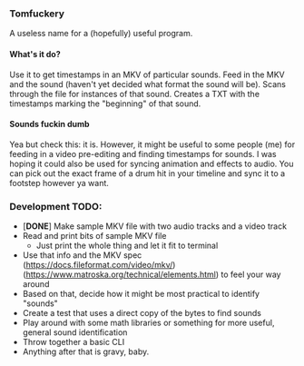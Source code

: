 ### Tomfuckery

A useless name for a (hopefully) useful program.
  
#### What's it do?
Use it to get timestamps in an MKV of particular sounds. Feed in the MKV and the sound (haven't yet decided what format the sound will be). Scans through the file for instances of that sound. Creates a TXT with the timestamps marking the "beginning" of that sound.

#### Sounds fuckin dumb
Yea but check this: it is. However, it might be useful to some people (me) for feeding in a video pre-editing and finding timestamps for sounds. I was hoping it could also be used for syncing animation and effects to audio. You can pick out the exact frame of a drum hit in your timeline and sync it to a footstep however ya want. 

### Development TODO:
* [<b>DONE</b>] Make sample MKV file with two audio tracks and a video track
* Read and print bits of sample MKV file
  * Just print the whole thing and let it fit to terminal
* Use that info and the MKV spec (https://docs.fileformat.com/video/mkv/) (https://www.matroska.org/technical/elements.html) to feel your way around
* Based on that, decide how it might be most practical to identify "sounds" 
* Create a test that uses a direct copy of the bytes to find sounds
* Play around with some math libraries or something for more useful, general sound identification
* Throw together a basic CLI
* Anything after that is gravy, baby.